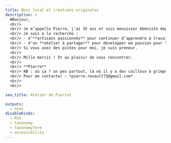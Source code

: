 ```yaml
---
title: Bois local et créations originales
description: >
  #Bonjour, 
  <br/> 
  <br/> Je m’appelle Pierre, j'ai 35 ans et suis menuisier ébéniste depuis peu. 
  <br/> Je suis à la recherche :
  <br/> - d'**artisans passionnés** pour continuer d’apprendre à travailler le **bois massif** (escalier, portes, fenêtres, etc.)
  <br/> - d'un **atelier à partager** pour développer ma passion pour le *savoir-faire des charrons*.
  <br/> Si vous avez des pistes pour moi, je suis preneur.
  <br/>
  <br/> Mille mercis ! Et au plaisir de vous rencontrer.
  <br/> 
  <br/> **Pierre**
  <br/> NB : où ça ? un peu partout, là où il y a des cailloux à grimper de préférence :)
  <br/> Pour me contacter : *pierre.renault73@gmail.com*
  <br/> 
  <br/> 

seo_title: Atelier de Pierrot

outputs:
  - html
disableKinds:
  - RSS
  - taxonomy
  - taxonomyTerm
  - accessibility
---
```

